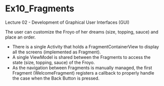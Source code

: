 # Ex10_Fragments
Lecture 02 - Development of Graphical User Interfaces (GUI)

The user can customize the Froyo of her dreams (size, topping, sauce) and place an order.
- There is a single Activity that holds a FragmentContainerView to display all the screens (implemented as Fragment).
- A single ViewModel is shared between the Fragments to access the state (size, topping, sauce) of the Froyo.
- As the navigation between Fragments is manually managed, the first Fragment (WelcomeFragment) registers a callback to properly handle the case when the Back Button is pressed.  